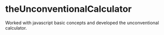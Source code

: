# theUnconventionalCalculator
Worked with javascript basic concepts and developed the unconventional calculator.
